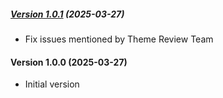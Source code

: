 ##### [Version 1.0.1](https://github.com/Codeinwp/church-fse/compare/v1.0.0...v1.0.1) (2025-03-27)

- Fix issues mentioned by Theme Review Team

####   Version 1.0.0 (2025-03-27)

- Initial version
